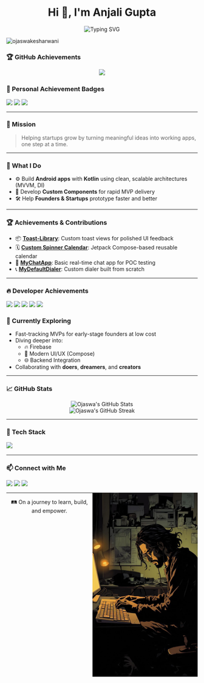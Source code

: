 <h1 align="center">Hi 👋, I'm Anjali Gupta</h1>

<p align="center">
  <img src="https://readme-typing-svg.herokuapp.com?font=Fira+Code&size=22&pause=1000&color=00F7FF&center=true&vCenter=true&width=700&lines=Android+Developer+from+India;Empowering+Startups+with+Purposeful+Apps;Turning+Ideas+into+Real+World+Solutions" alt="Typing SVG" />
</p>

<p align="left">
  <img src="https://komarev.com/ghpvc/?username=AnjaliGupta3004&label=Profile%20views&color=0e75b6&style=flat" alt="ojaswakesharwani" />
</p>

### 🏆 GitHub Achievements

<p align="center">
  <img src="https://github-profile-trophy.vercel.app/?username=AnjaliGupta3004&theme=onedark&no-frame=true&no-bg=true&margin-w=15" />
</p>


### 🧱 Personal Achievement Badges
<p align="left">
  <img src="https://img.shields.io/badge/Hacktoberfest-2024-orange?style=flat-square" />
  <img src="https://img.shields.io/badge/Mentor-Open%20Source-blue?style=flat-square" />
  <img src="https://img.shields.io/badge/Top%20Contributor-March-green?style=flat-square" />
</p>


---

### 🚀 Mission
> Helping startups grow by turning meaningful ideas into working apps, one step at a time.

---

### 🔧 What I Do
- ⚙️ Build **Android apps** with **Kotlin** using clean, scalable architectures (MVVM, DI)
- 🧩 Develop **Custom Components** for rapid MVP delivery
- 🛠️ Help **Founders & Startups** prototype faster and better

---

### 🏆 Achievements & Contributions
- 📦 [**Toast-Library**](#): Custom toast views for polished UI feedback
- 🗓️ [**Custom Spinner Calendar**](#): Jetpack Compose-based reusable calendar
- 💬 [**MyChatApp**](#): Basic real-time chat app for POC testing
- 📞 [**MyDefaultDialer**](#): Custom dialer built from scratch

---


### 🔥 Developer Achievements

<p align="left">
  <img src="https://img.shields.io/badge/Pull%20Shark-Merged%20PRs-blue?style=for-the-badge&logo=github" />
  <img src="https://img.shields.io/badge/YOLO-Took%20Big%20Risks-yellow?style=for-the-badge&logo=github" />
  <img src="https://img.shields.io/badge/Contributor-Open%20Source-green?style=for-the-badge&logo=github" />
  <img src="https://img.shields.io/badge/StackOverflow-Helpful%20Answers-orange?style=for-the-badge&logo=stackoverflow" />
  <img src="https://img.shields.io/badge/Hacktoberfest-Completed%202024-ff69b4?style=for-the-badge&logo=hackthebox" />
</p>


### 🌱 Currently Exploring
- Fast-tracking MVPs for early-stage founders at low cost
- Diving deeper into:
  - 🔥 Firebase
  - 🎨 Modern UI/UX (Compose)
  - 🌐 Backend Integration
- Collaborating with **doers**, **dreamers**, and **creators**

---

### 📈 GitHub Stats

<p align="center">
  <img src="https://github-readme-stats.vercel.app/api?username=AnjaliGupta3004&show_icons=true&theme=radical" alt="Ojaswa's GitHub Stats" />
  <br/>
  <img src="https://github-readme-streak-stats.herokuapp.com/?user=AnjaliGupta3004&theme=radical" alt="Ojaswa's GitHub Streak" />
</p>

---


### 🧰 Tech Stack
<p align="left">
  <img src="https://skillicons.dev/icons?i=kotlin,androidstudio,firebase,java,git,github,figma" />
</p>

---

### 📫 Connect with Me
<p align="left">
  <a href="mailto:ojaswakesharwani@gmail.com"><img src="https://img.shields.io/badge/Gmail-D14836?style=flat&logo=gmail&logoColor=white" /></a>
  <a href="https://www.linkedin.com/in/ojaswa-kesharwani-b2435927b/"><img src="https://img.shields.io/badge/LinkedIn-blue?style=flat&logo=linkedin&logoColor=white" /></a>
  <a href="https://www.instagram.com/ojaswakesharwani__/"><img src="https://img.shields.io/badge/Instagram-E4405F?style=flat&logo=instagram&logoColor=white" /></a>
</p>

 <img width="55%" align="right" alt="Professional Header" src="https://raw.githubusercontent.com/ojaswakesharwani/ojaswakesharwani/main/assets/download.jpeg" />
 


---

<p align="center">
  🛤️ On a journey to learn, build, and empower.
</p>
